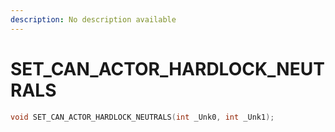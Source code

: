 ```yaml
---
description: No description available 
---
```


# SET_CAN_ACTOR_HARDLOCK_NEUTRALS

```cpp
void SET_CAN_ACTOR_HARDLOCK_NEUTRALS(int _Unk0, int _Unk1);
```